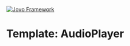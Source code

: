 [![Jovo Framework](https://www.jovo.tech/downloads/jovo-header.png)](https://www.jovo.tech)

# Template: AudioPlayer